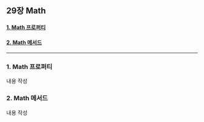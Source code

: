 ## 29장 Math

#### [1. Math 프로퍼티](#1.-Math-프로퍼티)
#### [2. Math 메서드](#2.-Math-메서드)

***

### 1. Math 프로퍼티

내용 작성

### 2. Math 메서드

내용 작성

